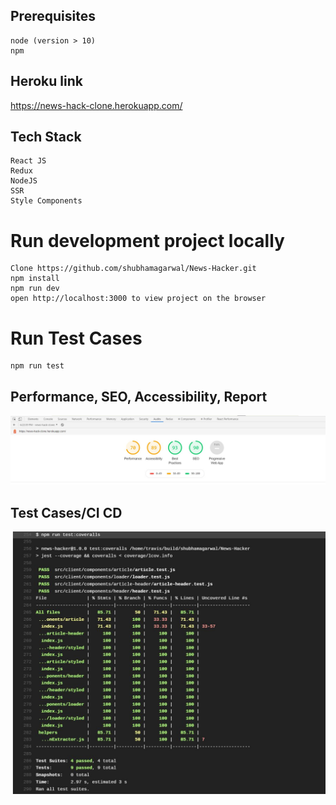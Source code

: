 ## Prerequisites

```
node (version > 10)
npm

```

## Heroku link

https://news-hack-clone.herokuapp.com/

## Tech Stack

```
React JS
Redux
NodeJS
SSR
Style Components
```

# Run development project locally

```
Clone https://github.com/shubhamagarwal/News-Hacker.git
npm install
npm run dev
open http://localhost:3000 to view project on the browser
```


# Run Test Cases

```
npm run test
```


## Performance, SEO, Accessibility, Report

![Performance cd](https://github.com/shubhamagarwal/News-Hacker/blob/master/images/perf.JPG 'Performance, SEO, Accessibility, Report')

## Test Cases/CI CD

![Test Cases cd](https://github.com/shubhamagarwal/News-Hacker/blob/master/images/CI_CD.JPG 'Test Cases')